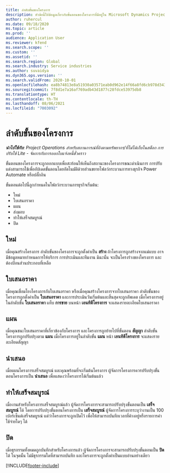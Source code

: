 ```yaml
---
title: ลำดับขั้นของโครงการ
description: หัวข้อนี้ให้ข้อมูลเกี่ยวกับขั้นตอนของโครงการที่มีอยู่ใน Microsoft Dynamics Project Operations
author: ruhercul
ms.date: 09/18/2020
ms.topic: article
ms.prod: ''
audience: Application User
ms.reviewer: kfend
ms.search.scope: ''
ms.custom: ''
ms.assetid: ''
ms.search.region: Global
ms.search.industry: Service industries
ms.author: suvaidya
ms.dyn365.ops.version: ''
ms.search.validFrom: 2020-10-01
ms.openlocfilehash: ea8b74813e8a51930a03571eab0d962e14f66a8fd6cb978d3435570a01ce5c5d
ms.sourcegitcommit: 7f8d1e7a16af769adb43d1877c28fdce53975db8
ms.translationtype: HT
ms.contentlocale: th-TH
ms.lasthandoff: 08/06/2021
ms.locfileid: "7003092"
---
```

# <a name="project-stages"></a>ลำดับขั้นของโครงการ

_**นำไปใช้กับ:** Project Operations สำหรับสถานการณ์ที่อิงตามทรัพยากร/ที่ไม่ได้เก็บในสต็อก การปรับใช้ Lite - จัดการกับการออกใบแจ้งหนี้ชั่วคราว_

ขั้นตอนของโครงการจะถูกออกแบบเพื่อสะท้อนให้เห็นถึงสถานะของโครงการขณะดำเนินการ การปรับแต่งสามารถใช้เพื่ออัปเดตขั้นตอนโดยอัตโนมัติด้วยส่วนขยายโฟลว์กระบวนการทางธุรกิจ Power Automate หรือปลั๊กอิน

ขั้นตอนต่อไปนี้ถูกกำหนดในโฟลว์กระบวนการธุรกิจเริ่มต้น:

- ใหม่
- ใบเสนอราคา
- แผน
- ส่งมอบ
- ทำให้เสร็จสมบูรณ์
- ปิด 

## <a name="new"></a>ใหม่

เมื่อคุณสร้างโครงการ ลำดับขั้นของโครงการจะถูกตั้งค่าเป็น **สร้าง** ถ้าโครงการถูกสร้างจากแม่แบบ อาจมีข้อมูลหมายกำหนดการให้บริการ การประเมินและทีมงาน มิฉะนั้น จะเป็นโครงร่างของโครงการ และต้องป้อนส่วนประกอบที่เหลือ

## <a name="quote"></a>ใบเสนอราคา

เมื่อคุณเชื่อมโยงโครงการกับใบเสนอราคา หรือเมื่อคุณสร้างโครงการจากใบเสนอราคา ลำดับขั้นของโครงการถูกตั้งค่าเป็น **ใบเสนอราคา** และการประเมินวันเริ่มต้นและสิ้นสุดจะถูกอัพเดต เมื่อโครงการอยู่ในลำดับขั้น **ใบเสนอราคา** แท็บ **การขาย** บนหน้า **เอนทิตีโครงการ** จะแสดงรายละเอียดใบเสนอราคา

## <a name="plan"></a>แผน

เมื่อคุณชนะใบเสนอราคาที่เกี่ยวข้องกับโครงการ และโครงการถูกย้ายไปที่ขั้นตอน **สัญญา** ลำดับขั้นโครงการถูกปรับปรุงตาม **แผน** เมื่อโครงการอยู่ในลำดับขั้น **แผน** หน้า **เอนทิตีโครงการ** จะแสดงรายละเอียดสัญญา

## <a name="deliver"></a>นำเสนอ

เมื่อแผนโครงการเสร็จสมบูรณ์ และคุณพร้อมที่จะเริ่มต้นโครงการ ผู้จัดการโครงการควรปรับปรุงขั้นตอนโครงการเป็น **นำเสนอ** เพื่อแสดงว่าโครงการได้เริ่มต้นแล้ว

## <a name="complete"></a>ทำให้เสร็จสมบูรณ์ 

เมื่องานสำหรับโครงการเสร็จสมบูรณ์แล้ว ผู้จัดการโครงการจะสามารถปรับปรุงขั้นตอนเป็น **เสร็จสมบูรณ์** ได้ โดยการปรับปรุงขั้นตอนโครงการเป็น **เสร็จสมบูรณ์** ผู้จัดการโครงการระบุว่างานเป็น 100 เปอร์เซ็นต์เสร็จสมบูรณ์ แต่ว่าโครงการจะถูกเปิดไว้ เพื่อให้สามารถบันทึกเวลาที่ค้างอยู่หรือรายการค่าใช้จ่ายใดๆ ได้

## <a name="close"></a>ปิด

เมื่อธุรกรรมทั้งหมดถูกบันทึกสำหรับโครงการแล้ว ผู้จัดการโครงการจะสามารถปรับปรุงขั้นตอนเป็น **ปิด** ได้ ในจุดนั้น ไม่มีธุรกรรมใดที่สามารถบันทึก และโครงการจะถูกตั้งค่าเป็นแบบอ่านอย่างเดียว



[!INCLUDE[footer-include](../includes/footer-banner.md)]